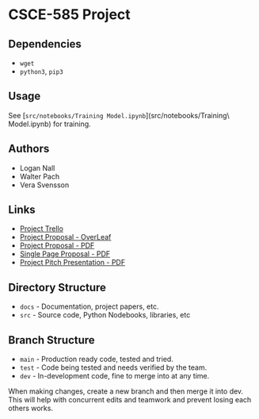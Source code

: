 # CSCE-585 Project
## Dependencies
* `wget`
* `python3`, `pip3`

## Usage
See [`src/notebooks/Training Model.ipynb`](src/notebooks/Training\ Model.ipynb) for training.

## Authors
* Logan Nall
* Walter Pach
* Vera Svensson

## Links
* [Project Trello](https://trello.com/w/mlproject36)
* [Project Proposal - OverLeaf](https://www.overleaf.com/7497962469qwbbdxyxrmjg)
* [Project Proposal - PDF](docs/proposal/CSCE_585_Project_Report.pdf)
* [Single Page Proposal - PDF](docs/proposal/Single_Page_Proposal.pdf)
* [Project Pitch Presentation - PDF](docs/Project_Presentation.pdf)

## Directory Structure
* `docs` - Documentation, project papers, etc.
* `src` - Source code, Python Nodebooks, libraries, etc

## Branch Structure
* `main` - Production ready code, tested and tried.
* `test` - Code being tested and needs verified by the team.
* `dev` - In-development code, fine to merge into at any time.

When making changes, create a new branch and then merge it into dev. This will help with concurrent edits and teamwork and prevent losing each others works.
